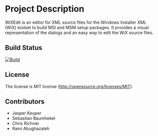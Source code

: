 Project Description
===================
WiXEdit is an editor for XML source files for the Windows Installer XML (WiX) toolset to build MSI and MSM setup packages.
It provides a visual representation of the dialogs and an easy way to edit the WiX source files.

Build Status
------------

[![Build](https://github.com/WixEdit/WixEdit/actions/workflows/build.yml/badge.svg)](https://github.com/WixEdit/WixEdit/actions/workflows/build.yml)

License
-------
The license is MIT license (http://opensource.org/licenses/MIT).

Contributors
------------
* Jasper Keuper
* Sebastian Baumhekel
* Chris Richner
* Rami Abughazaleh